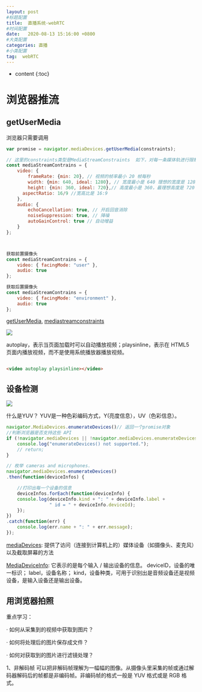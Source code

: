 ```yaml
---
layout: post
#标题配置
title:  直播系统-webRTC
#时间配置
date:   2020-08-13 15:16:00 +0800
#大类配置
categories: 直播
#小类配置
tag:  webRTC
---
```


* content
{:toc}

浏览器推流
======
getUserMedia
------
浏览器只需要调用
```js
var promise = navigator.mediaDevices.getUserMedia(constraints);

// 这里的constraints类型是MediaStreamConstraints  如下，对每一条媒体轨进行限制。
const mediaStreamContrains = {
    video: {
        frameRate: {min: 20}, // 视频的帧率最小 20 帧每秒
        width: {min: 640, ideal: 1280}, // 宽度最小是 640 理想的宽度是 1280；
        height: {min: 360, ideal: 720},// 高度最小是 360，最理想高度是 720
      aspectRatio: 16/9 //宽高比是 16:9
    },
    audio: {
        echoCancellation: true, // 开启回音消除
        noiseSuppression: true, // 降噪
        autoGainControl: true // 自动增益
    }
};



获取前置摄像头
const mediaStreamContrains = {
    video: { facingMode: "user" },
    audio: true
};

获取后置摄像头
const mediaStreamContrains = {
    video: { facingMode: "environment" },
    audio: true
};
```

[getUserMedia](https://developer.mozilla.org/en-US/docs/Web/API/MediaDevices/getUserMedia),
[mediastreamconstraints](https://w3c.github.io/mediacapture-main/getusermedia.html#mediastreamconstraints)


![](https://static001.geekbang.org/resource/image/f3/8a/f3d578d13b4c21c83b161dae348b8c8a.png)

autoplay，表示当页面加载时可以自动播放视频；playsinline，表示在 HTML5 页面内播放视频，而不是使用系统播放器播放视频。
```html

<video autoplay playsinline></video>

```

设备检测
------
![](https://static001.geekbang.org/resource/image/e9/1c/e9a2fd3adee1568e4171addce5b64a1c.png)

什么是YUV？ 
YUV是一种色彩编码方式，Y(亮度信息），UV（色彩信息）。

```js
navigator.MediaDevices.enumerateDevices()// 返回一个promise对象
//判断浏览器是否支持这些 API
if (!navigator.mediaDevices || !navigator.mediaDevices.enumerateDevices) {
    console.log("enumerateDevices() not supported.");
    // return;
}

// 枚举 cameras and microphones.
navigator.mediaDevices.enumerateDevices()
.then(function(deviceInfos) {

    //打印出每一个设备的信息
    deviceInfos.forEach(function(deviceInfo) {
    console.log(deviceInfo.kind + ": " + deviceInfo.label +
                " id = " + deviceInfo.deviceId);
    });
})
.catch(function(err) {
    console.log(err.name + ": " + err.message);
});
```


[mediaDevices](https://developer.mozilla.org/en-US/docs/Web/API/MediaDevices): 提供了访问（连接到计算机上的）媒体设备（如摄像头、麦克风）以及截取屏幕的方法

[MediaDeviceInfo](https://developer.mozilla.org/en-US/docs/Web/API/MediaDeviceInfo): 它表示的是每个输入 / 输出设备的信息。
deviceID，设备的唯一标识；
label，设备名称；
kind，设备种类，可用于识别出是音频设备还是视频设备，是输入设备还是输出设备。

用浏览器拍照
------
重点学习：

· 如何从采集到的视频中获取到图片？

· 如何将处理后的图片保存成文件？

· 如何对获取到的图片进行滤镜处理？

1、非解码帧
可以把非解码帧理解为一幅幅的图像。从摄像头里采集的帧或通过解码器解码后的帧都是非编码帧。非编码帧的格式一般是 YUV 格式或是 RGB 格式。





